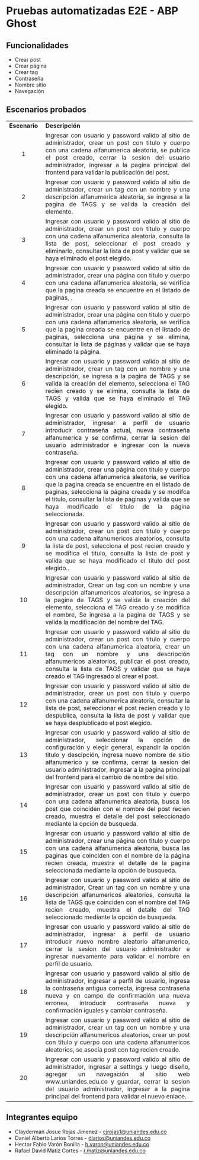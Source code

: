 # Pruebas automatizadas E2E - ABP Ghost


## Funcionalidades
- Crear post
- Crear página
- Crear tag
- Contraseña
- Nombre sitio
- Navegación

## Escenarios probados


<table><tbody><tr><td><strong>Escenario</strong>&nbsp;</td><td><strong>Descripción</strong>&nbsp;</td></tr><tr><td align="center">1&nbsp;</td><td align="justify">Ingresar con usuario y password valido al sitio de administrador, crear un post con titulo y cuerpo con una cadena alfanumerica aleatoria, se publica el post creado, cerrar la sesion del usuario administrador, ingresar a la pagina principal del frontend para validar la publicación del post.&nbsp;</td></tr><tr><td align="center">2&nbsp;</td><td align="justify">Ingresar con usuario y password valido al sitio de administrador, crear un tag con un nombre y una descripción alfanumerica aleatoria, se ingresa a la pagina de TAGS y se valida la creación del elemento.&nbsp;</td></tr><tr><td align="center">3&nbsp;</td><td align="justify">Ingresar con usuario y password valido al sitio de administrador, crear un post con titulo y cuerpo con una cadena alfanumerica aleatoria, consulta la lista de post, seleccionar el post creado y eliminarlo, consultar la lista de post y validar que se haya eliminado el post elegido.&nbsp;</td></tr><tr><td align="center">4&nbsp;</td><td align="justify">Ingresar con usuario y password valido al sitio de administrador, crear una página con titulo y cuerpo con una cadena alfanumerica aleatoria, se verifica que la pagina creada se encuentre en el listado de paginas, .&nbsp;</td></tr><tr><td align="center">5&nbsp;</td><td align="justify">Ingresar con usuario y password valido al sitio de administrador, crear una página con titulo y cuerpo con una cadena alfanumerica aleatoria, se verifica que la pagina creada se encuentre en el listado de paginas, selecciona una página y se elimina, consultar la lista de páginas y validar que se haya eliminado la página.&nbsp;</td></tr><tr><td align="center">6&nbsp;</td><td align="justify">Ingresar con usuario y password valido al sitio de administrador, crear un tag con un nombre y una descripción, se ingresa a la pagina de TAGS y se valida la creación del elemento, selecciona el TAG recien creado y se elimina, consulta la lista de TAGS y valida que se haya eliminado el TAG elegido.&nbsp;</td></tr><tr><td align="center">7&nbsp;</td><td align="justify">Ingresar con usuario y password valido al sitio de administrador, ingresar a perfil de usuario introducir contraseña actual, nueva contraseña alfanumerica y se confirma, cerrar la sesion del usuario administrador e ingresar con la nueva contraseña.&nbsp;</td></tr><tr><td align="center">8&nbsp;</td><td align="justify">Ingresar con usuario y password valido al sitio de administrador, crear una página con titulo y cuerpo con una cadena alfanumerica aleatoria, se verifica que la pagina creada se encuentre en el listado de paginas, selecciona la página creada y se modifca el titulo, consultar la lista de páginas y valida que se haya modificado el titulo de la página seleccionada.&nbsp;</td></tr><tr><td align="center">9&nbsp;</td><td align="justify">Ingresar con usuario y password valido al sitio de administrador, crear un post con titulo y cuerpo con una cadena alfanumericos aleatorios, consulta la lista de post, selecciona el post recien creado y se modifica el titulo, consulta la lista de post y valida que se haya modificado el titulo del post elegido..&nbsp;</td></tr><tr><td align="center">10&nbsp;</td><td align="justify">Ingresar con usuario y password valido al sitio de administrador, Crear un tag con un nombre y una descripción alfanumericos aleatorios, se ingresa a la pagina de TAGS y se valida la creación del elemento, selecciona el TAG creado y se modifica el nombre, Se ingresa a la pagina de TAGS y se valida la modificación del nombre del TAG.&nbsp;</td></tr><tr><td align="center">11&nbsp;</td><td align="justify">Ingresar con usuario y password valido al sitio de administrador, crear un post con titulo y cuerpo con una cadena alfanumerica aleatoria, crear un tag con un nombre y una descripción alfanumericos aleatorios, publicar el post creado, consulta la lista de TAGS y validar que se haya creado el TAG ingresado al crear el post.&nbsp;</td></tr><tr><td align="center">12&nbsp;</td><td align="justify">Ingresar con usuario y password valido al sitio de administrador, crear un post con titulo y cuerpo con una cadena alfanumerica aleatoria, consultar la lista de post, seleccionar el post recien creado y lo despublica, consulta la lista de post y validar que se haya desplublicado el post elegido.&nbsp;</td></tr><tr><td align="center">13&nbsp;</td><td align="justify">Ingresar con usuario y password valido al sitio de administrador, seleccionar la opción de configuración y elegir general, expandir la opción titulo y descipción, ingresa nuevo nombre de sitio alfanumerico y se confirma, cerrar la sesion del usuario administrador, ingresar a la pagina principal del frontend para el cambio de nombre del sitio.&nbsp;</td></tr><tr><td align="center">14&nbsp;</td><td align="justify">Ingresar con usuario y password valido al sitio de administrador, crear un post con titulo y cuerpo con una cadena alfanumerica aleatoria, busca los post que coinciden con el nombre del post recien creado, muestra el detalle del post seleccionado mediante la opción de busqueda.&nbsp;</td></tr><tr><td align="center">15&nbsp;</td><td align="justify">Ingresar con usuario y password valido al sitio de administrador, crear una página con titulo y cuerpo con una cadena alfanumerica aleatoria, busca las paginas que coinciden con el nombre de la página recien creada, muestra el detalle de la pagina seleccionada mediante la opción de busqueda.&nbsp;</td></tr><tr><td align="center">16&nbsp;</td><td align="justify">Ingresar con usuario y password valido al sitio de administrador, Crear un tag con un nombre y una descripción alfanumericos aleatorios, consulta la lista de TAGS que coinciden con el nombre del TAG recien creado, muestra el detalle del TAG seleccionado mediante la opción de busqueda.&nbsp;</td></tr><tr><td align="center">17&nbsp;</td><td align="justify">Ingresar con usuario y password valido al sitio de administrador, ingresar a perfil de usuario introducir nuevo nombre aleatorio alfanumerico, cerrar la sesion del usuario administrador e ingresar nuevamente para validar el nombre en perfil de usuario.&nbsp;</td></tr><tr><td align="center">18&nbsp;</td><td align="justify">Ingresar con usuario y password valido al sitio de administrador, ingresar a perfil de usuario, ingresa la contraseña antigua correcta, ingresa contraseña nueva y en campo de confirmación una nueva erronea, introducir contraseña nueva y confirmación iguales y cambiar contraseña.&nbsp;</td></tr><tr><td align="center">19&nbsp;</td><td align="justify">Ingresar con usuario y password valido al sitio de administrador, crear un tag con un nombre y una descripción alfanumericos aleatorios, crear un post con titulo y cuerpo con una cadena alfanumericos aleatorios, se asocia post con tag recien creado.&nbsp;</td></tr><tr><td align="center">20&nbsp;</td><td align="justify">Ingresar con usuario y password valido al sitio de administrador, ingresar a settings y luego diseño, agregar un navegación al sitio web www.uniandes.edu.co y guardar, cerrar la sesion del usuario administrador, ingresar a la pagina principal del frontend para validar el nuevo enlace.&nbsp;</td></tr>
</tbody></table>


## Integrantes equipo
- Clayderman Josue Rojas Jimenez  - cjrojas1@uniandes.edu.co
- Daniel Alberto Larios Torres    - dlarios@uniandes.edu.co
- Hector Fabio Varón Bonilla      - h.varon@uniandes.edu.co
- Rafael David Matiz Cortes       - r.matiz@uniandes.edu.co



